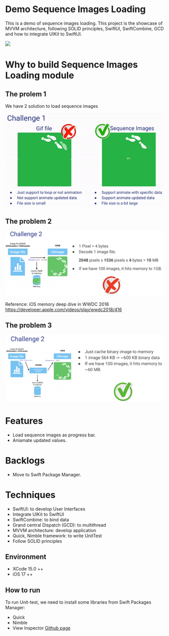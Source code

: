# Demo Sequence Images Loading
This is a demo of sequence images loading. 
This project is the showcase of MVVM architecture, following SOLID principles, SwiftUI, SwiftCombine, GCD and how to integrate UIKit to SwiftUI.

<img src="Screenshots/demo.gif" width="300"/>

# Why to build Sequence Images Loading module
## The prolem 1
We have 2 solution to load sequence images

<img src="Screenshots/Challenge_1.gif" width="600"/>

## The problem 2
<img src="Screenshots/Challenge_2.png" width="600"/>

Reference: iOS memory deep dive in WWDC 2018 https://developer.apple.com/videos/play/wwdc2018/416

## The problem 3
<img src="Screenshots/Challenge_3.png" width="600"/>

# Features 
- Load sequence images as progress bar.
- Aniamate updated values.

# Backlogs
- Move to Swift Package Manager. 
    
# Techniques
- SwiftUI: to develop User Interfaces
- Integrate UIKit to SwiftUI
- SwiftCombine: to bind data
- Grand central Dispatch (GCD): to multithread 
- MVVM architecture: develop application
- Quick, Nimble framework: to write UnitTest
- Follow SOLID principles

## Environment
- XCode 15.0 ++
- iOS 17 ++

## How to run
To run Unit-test, we need to install some libraries from Swift Packages Manager:
- Quick
- Nimble
- View Inspector [Github page](https://github.com/nalexn/ViewInspector)
